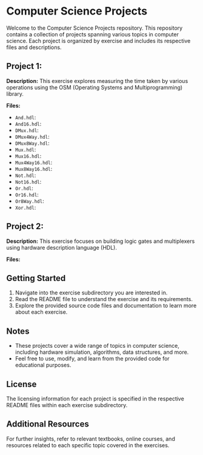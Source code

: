 # Computer Science Projects

Welcome to the Computer Science Projects repository. This repository contains a collection of projects spanning various topics in computer science. Each project is organized by exercise and includes its respective files and descriptions.

## Project 1:

**Description:** This exercise explores measuring the time taken by various operations using the OSM (Operating Systems and Multiprogramming) library.

**Files:**
  - `And.hdl`:
  - `And16.hdl`:
  - `DMux.hdl`:
  - `DMux4Way.hdl`:
  - `DMux8Way.hdl`:
  - `Mux.hdl`:
  - `Mux16.hdl`:
  - `Mux4Way16.hdl`:
  - `Mux8Way16.hdl`:
  - `Not.hdl`:
  - `Not16.hdl`:
  - `Or.hdl`:
  - `Or16.hdl`:
  - `Or8Way.hdl`:
  - `Xor.hdl`:

## Project 2:

**Description:** This exercise focuses on building logic gates and multiplexers using hardware description language (HDL).

**Files:**




## Getting Started

1. Navigate into the exercise subdirectory you are interested in.
2. Read the README file to understand the exercise and its requirements.
3. Explore the provided source code files and documentation to learn more about each exercise.

## Notes

- These projects cover a wide range of topics in computer science, including hardware simulation, algorithms, data structures, and more.
- Feel free to use, modify, and learn from the provided code for educational purposes.

## License

The licensing information for each project is specified in the respective README files within each exercise subdirectory.

## Additional Resources

For further insights, refer to relevant textbooks, online courses, and resources related to each specific topic covered in the exercises.
